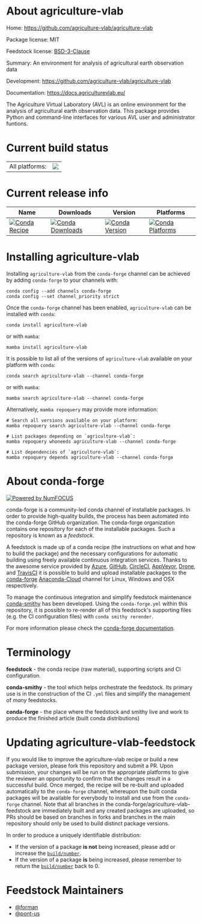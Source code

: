 About agriculture-vlab
======================

Home: https://github.com/agriculture-vlab/agriculture-vlab

Package license: MIT

Feedstock license: [BSD-3-Clause](https://github.com/conda-forge/agriculture-vlab-feedstock/blob/main/LICENSE.txt)

Summary: An environment for analysis of agricultural earth observation data

Development: https://github.com/agriculture-vlab/agriculture-vlab

Documentation: https://docs.agriculturevlab.eu/

The Agriculture Virtual Laboratory (AVL) is an online environment for the
analysis of agricultural earth observation data. This package provides
Python and command-line interfaces for various AVL user and administrator
funtions.


Current build status
====================


<table><tr><td>All platforms:</td>
    <td>
      <a href="https://dev.azure.com/conda-forge/feedstock-builds/_build/latest?definitionId=15763&branchName=main">
        <img src="https://dev.azure.com/conda-forge/feedstock-builds/_apis/build/status/agriculture-vlab-feedstock?branchName=main">
      </a>
    </td>
  </tr>
</table>

Current release info
====================

| Name | Downloads | Version | Platforms |
| --- | --- | --- | --- |
| [![Conda Recipe](https://img.shields.io/badge/recipe-agriculture--vlab-green.svg)](https://anaconda.org/conda-forge/agriculture-vlab) | [![Conda Downloads](https://img.shields.io/conda/dn/conda-forge/agriculture-vlab.svg)](https://anaconda.org/conda-forge/agriculture-vlab) | [![Conda Version](https://img.shields.io/conda/vn/conda-forge/agriculture-vlab.svg)](https://anaconda.org/conda-forge/agriculture-vlab) | [![Conda Platforms](https://img.shields.io/conda/pn/conda-forge/agriculture-vlab.svg)](https://anaconda.org/conda-forge/agriculture-vlab) |

Installing agriculture-vlab
===========================

Installing `agriculture-vlab` from the `conda-forge` channel can be achieved by adding `conda-forge` to your channels with:

```
conda config --add channels conda-forge
conda config --set channel_priority strict
```

Once the `conda-forge` channel has been enabled, `agriculture-vlab` can be installed with `conda`:

```
conda install agriculture-vlab
```

or with `mamba`:

```
mamba install agriculture-vlab
```

It is possible to list all of the versions of `agriculture-vlab` available on your platform with `conda`:

```
conda search agriculture-vlab --channel conda-forge
```

or with `mamba`:

```
mamba search agriculture-vlab --channel conda-forge
```

Alternatively, `mamba repoquery` may provide more information:

```
# Search all versions available on your platform:
mamba repoquery search agriculture-vlab --channel conda-forge

# List packages depending on `agriculture-vlab`:
mamba repoquery whoneeds agriculture-vlab --channel conda-forge

# List dependencies of `agriculture-vlab`:
mamba repoquery depends agriculture-vlab --channel conda-forge
```


About conda-forge
=================

[![Powered by
NumFOCUS](https://img.shields.io/badge/powered%20by-NumFOCUS-orange.svg?style=flat&colorA=E1523D&colorB=007D8A)](https://numfocus.org)

conda-forge is a community-led conda channel of installable packages.
In order to provide high-quality builds, the process has been automated into the
conda-forge GitHub organization. The conda-forge organization contains one repository
for each of the installable packages. Such a repository is known as a *feedstock*.

A feedstock is made up of a conda recipe (the instructions on what and how to build
the package) and the necessary configurations for automatic building using freely
available continuous integration services. Thanks to the awesome service provided by
[Azure](https://azure.microsoft.com/en-us/services/devops/), [GitHub](https://github.com/),
[CircleCI](https://circleci.com/), [AppVeyor](https://www.appveyor.com/),
[Drone](https://cloud.drone.io/welcome), and [TravisCI](https://travis-ci.com/)
it is possible to build and upload installable packages to the
[conda-forge](https://anaconda.org/conda-forge) [Anaconda-Cloud](https://anaconda.org/)
channel for Linux, Windows and OSX respectively.

To manage the continuous integration and simplify feedstock maintenance
[conda-smithy](https://github.com/conda-forge/conda-smithy) has been developed.
Using the ``conda-forge.yml`` within this repository, it is possible to re-render all of
this feedstock's supporting files (e.g. the CI configuration files) with ``conda smithy rerender``.

For more information please check the [conda-forge documentation](https://conda-forge.org/docs/).

Terminology
===========

**feedstock** - the conda recipe (raw material), supporting scripts and CI configuration.

**conda-smithy** - the tool which helps orchestrate the feedstock.
                   Its primary use is in the construction of the CI ``.yml`` files
                   and simplify the management of *many* feedstocks.

**conda-forge** - the place where the feedstock and smithy live and work to
                  produce the finished article (built conda distributions)


Updating agriculture-vlab-feedstock
===================================

If you would like to improve the agriculture-vlab recipe or build a new
package version, please fork this repository and submit a PR. Upon submission,
your changes will be run on the appropriate platforms to give the reviewer an
opportunity to confirm that the changes result in a successful build. Once
merged, the recipe will be re-built and uploaded automatically to the
`conda-forge` channel, whereupon the built conda packages will be available for
everybody to install and use from the `conda-forge` channel.
Note that all branches in the conda-forge/agriculture-vlab-feedstock are
immediately built and any created packages are uploaded, so PRs should be based
on branches in forks and branches in the main repository should only be used to
build distinct package versions.

In order to produce a uniquely identifiable distribution:
 * If the version of a package **is not** being increased, please add or increase
   the [``build/number``](https://docs.conda.io/projects/conda-build/en/latest/resources/define-metadata.html#build-number-and-string).
 * If the version of a package **is** being increased, please remember to return
   the [``build/number``](https://docs.conda.io/projects/conda-build/en/latest/resources/define-metadata.html#build-number-and-string)
   back to 0.

Feedstock Maintainers
=====================

* [@forman](https://github.com/forman/)
* [@pont-us](https://github.com/pont-us/)

